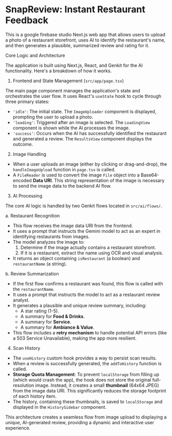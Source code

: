 # SnapReview: Instant Restaurant Feedback

This is a google firebase studio  Next.js web app that allows users to upload a photo of a restaurant storefront, uses AI to identify the restaurant's name, and then generates a plausible, summarized review and rating for it.

 Core Logic and Architecture

The application is built using Next.js, React, and Genkit for the AI functionality. Here's a breakdown of how it works.

 1. Frontend and State Management (`src/app/page.tsx`)

The main page component manages the application's state and orchestrates the user flow. It uses React's `useState` hook to cycle through three primary states:

-   `'idle'`: The initial state. The `ImageUploader` component is displayed, prompting the user to upload a photo.
-   `'loading'`: Triggered after an image is selected. The `LoadingView` component is shown while the AI processes the image.
-   `'success'`: Occurs when the AI has successfully identified the restaurant and generated a review. The `ResultsView` component displays the outcome.

 2. Image Handling 

-   When a user uploads an image (either by clicking or drag-and-drop), the `handleImageUpload` function in `page.tsx` is called.
-   A `FileReader` is used to convert the image `File` object into a Base64-encoded **Data URI**. This string representation of the image is necessary to send the image data to the backend AI flow.

 3. AI Processing 

The core AI logic is handled by two Genkit flows located in `src/ai/flows/`.

 a. Restaurant Recognition 

-   This flow receives the image data URI from the frontend.
-   It uses a prompt that instructs the Gemini model to act as an expert in identifying restaurants from images.
-   The model analyzes the image to:
    1.  Determine if the image actually contains a restaurant storefront.
    2.  If it is a restaurant, extract the name using OCR and visual analysis.
-   It returns an object containing `isRestaurant` (a boolean) and `restaurantName` (a string).

b. Review Summarization 

-   If the first flow confirms a restaurant was found, this flow is called with the `restaurantName`.
-   It uses a prompt that instructs the model to act as a restaurant review analyst.
-   It generates a plausible and unique review summary, including:
    -   A star rating (1-5).
    -   A summary for **Food & Drinks**.
    -   A summary for **Service**.
    -   A summary for **Ambiance & Value**.
-   This flow includes a **retry mechanism** to handle potential API errors (like a 503 Service Unavailable), making the app more resilient.

 4. Scan History 

-   The `useHistory` custom hook provides a way to persist scan results.
-   When a review is successfully generated, the `addToHistory` function is called.
-   **Storage Quota Management**: To prevent `localStorage` from filling up (which would crash the app), the hook does not store the original full-resolution image. Instead, it creates a small **thumbnail** (64x64 JPEG) from the image data URI. This significantly reduces the storage footprint of each history item.
-   The history, containing these thumbnails, is saved to `localStorage` and displayed in the `HistorySidebar` component.

This architecture creates a seamless flow from image upload to displaying a unique, AI-generated review, providing a dynamic and interactive user experience.
